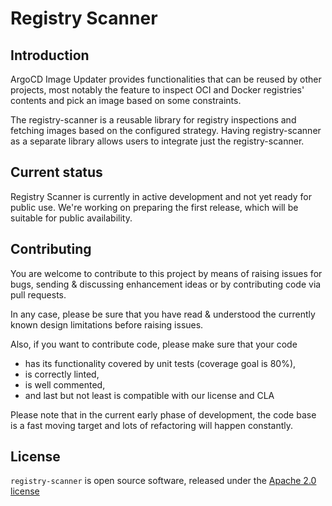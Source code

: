 # Registry Scanner

## Introduction

ArgoCD Image Updater provides functionalities that can be reused by other projects, most notably the feature to inspect OCI and Docker registries' contents and pick an image based on some constraints.

The registry-scanner is a reusable library for registry inspections and fetching images based on the configured strategy. Having registry-scanner as a separate library allows users to integrate just the registry-scanner.


## Current status

Registry Scanner is currently in active development and not yet ready for public use. We're working on preparing the first release, which will be suitable for public availability.


## Contributing

You are welcome to contribute to this project by means of raising issues for
bugs, sending & discussing enhancement ideas or by contributing code via pull
requests.

In any case, please be sure that you have read & understood the currently known
design limitations before raising issues.

Also, if you want to contribute code, please make sure that your code

* has its functionality covered by unit tests (coverage goal is 80%),
* is correctly linted,
* is well commented,
* and last but not least is compatible with our license and CLA

Please note that in the current early phase of development, the code base is
a fast moving target and lots of refactoring will happen constantly.

## License

`registry-scanner` is open source software, released under the
[Apache 2.0 license](https://www.apache.org/licenses/LICENSE-2.0)

